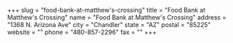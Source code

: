 +++
slug = "food-bank-at-matthew's-crossing"
title = "Food Bank at Matthew's Crossing"
name = "Food Bank at Matthew's Crossing"
address = "1368 N. Arizona Ave"
city = "Chandler"
state = "AZ"
postal = "85225"
website = ""
phone = "480-857-2296"
fax = ""
+++
